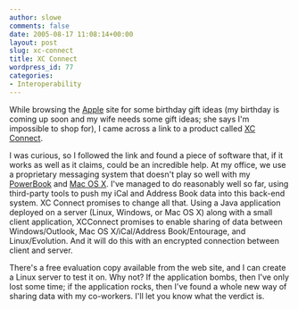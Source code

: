 ```yaml
---
author: slowe
comments: false
date: 2005-08-17 11:08:14+00:00
layout: post
slug: xc-connect
title: XC Connect
wordpress_id: 77
categories:
- Interoperability
---
```


While browsing the [Apple](http://www.apple.com/) site for some birthday gift ideas (my birthday is coming up soon and my wife needs some gift ideas; she says I'm impossible to shop for), I came across a link to a product called [XC Connect](http://www.xcnetwork.com/xcconnect.jsp).

I was curious, so I followed the link and found a piece of software that, if it works as well as it claims, could be an incredible help. At my office, we use a proprietary messaging system that doesn't play so well with my [PowerBook](http://www.apple.com/powerbook/) and [Mac OS X](http://www.apple.com/macosx/). I've managed to do reasonably well so far, using third-party tools to push my iCal and Address Book data into this back-end system. XC Connect promises to change all that. Using a Java application deployed on a server (Linux, Windows, or Mac OS X) along with a small client application, XCConnect promises to enable sharing of data between Windows/Outlook, Mac OS X/iCal/Address Book/Entourage, and Linux/Evolution. And it will do this with an encrypted connection between client and server.

There's a free evaluation copy available from the web site, and I can create a Linux server to test it on. Why not? If the application bombs, then I've only lost some time; if the application rocks, then I've found a whole new way of sharing data with my co-workers. I'll let you know what the verdict is.
